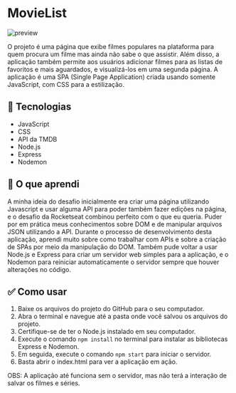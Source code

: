 # MovieList
![preview](public/img/MovieList.gif)

O projeto é uma página que exibe filmes populares na plataforma para quem procura um filme mas ainda não sabe o que assistir. Além disso, a aplicação também permite aos usuários adicionar filmes para as listas de favoritos e mais aguardados, e visualizá-los em uma segunda página. A aplicação é uma SPA (Single Page Application) criada usando somente JavaScript, com CSS para a estilização.

<!-- ## 🖥️ Demonstração
Você pode conferir o projeto clicando [aqui](https://rennanperon.github.io/MovieList/). -->

## 🚀 Tecnologias
- JavaScript
- CSS
- API da TMDB
- Node.js
- Express
- Nodemon

## 📖 O que aprendi
A minha ideia do desafio inicialmente era criar uma página utilizando Javascript e usar alguma API para poder também fazer edições na página, e o desafio da Rocketseat combinou perfeito com o que eu queria. Puder por em prática meus conhecimentos sobre DOM e de manipular arquivos JSON utilizando a API. 
Durante o processo de desenvolvimento desta aplicação, aprendi muito sobre como trabalhar com APIs e sobre a criação de SPAs por meio da manipulação do DOM. Também pude voltar a usar Node.js e Express para criar um servidor web simples para a aplicação, e o Nodemon para reiniciar automaticamente o servidor sempre que houver alterações no código.

## ✅ Como usar
1. Baixe os arquivos do projeto do GitHub para o seu computador.
2. Abra o terminal e navegue até a pasta onde você salvou os arquivos do projeto.
3. Certifique-se de ter o Node.js instalado em seu computador.
4. Execute o comando `npm install` no terminal para instalar as bibliotecas Express e Nodemon.
5. Em seguida, execute o comando `npm start` para iniciar o servidor.
6. Basta abrir o index.html para ver a aplicação em ação.

OBS: A aplicação até funciona sem o servidor, mas não terá a interação de salvar os filmes e séries.
